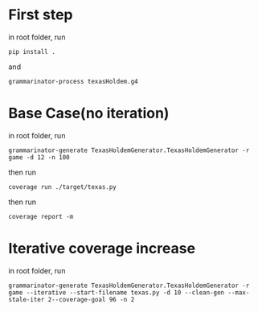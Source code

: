 # First step

in root folder, run

`pip install .`

and

`grammarinator-process texasHoldem.g4`

# Base Case(no iteration)

in root folder, run

`grammarinator-generate TexasHoldemGenerator.TexasHoldemGenerator -r game -d 12 -n 100`

then run

`coverage run ./target/texas.py`

then run

`coverage report -m`

# Iterative coverage increase

in root folder, run

`grammarinator-generate TexasHoldemGenerator.TexasHoldemGenerator -r game --iterative --start-filename texas.py -d 10 --clean-gen --max-stale-iter 2--coverage-goal 96 -n 2`
